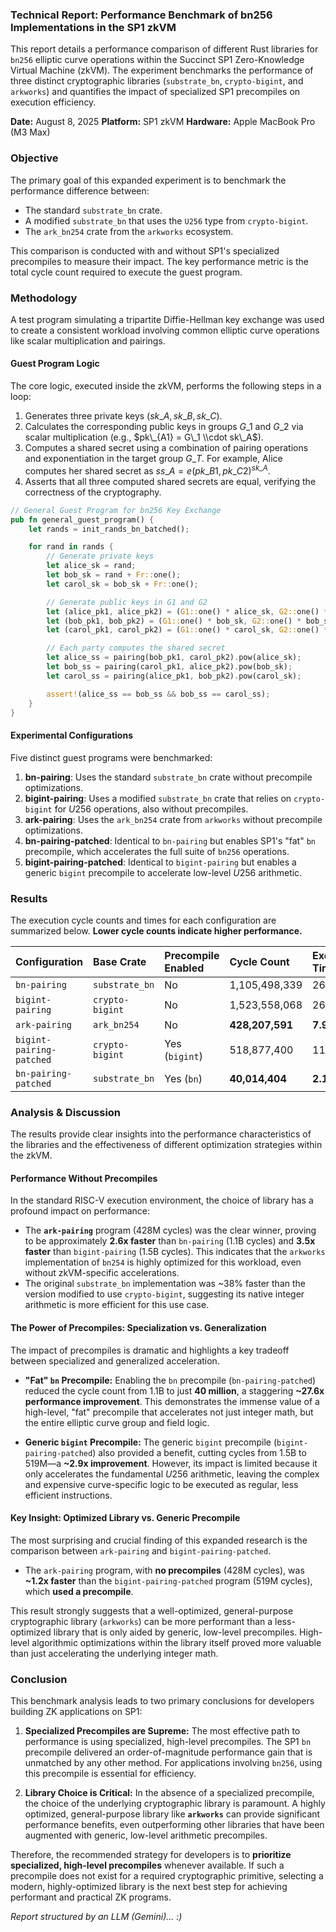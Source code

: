### **Technical Report: Performance Benchmark of bn256 Implementations in the SP1 zkVM**

This report details a performance comparison of different Rust libraries for `bn256` elliptic curve operations within the Succinct SP1 Zero-Knowledge Virtual Machine (zkVM). The experiment benchmarks the performance of three distinct cryptographic libraries (`substrate_bn`, `crypto-bigint`, and `arkworks`) and quantifies the impact of specialized SP1 precompiles on execution efficiency.

**Date:** August 8, 2025
**Platform:** SP1 zkVM
**Hardware:** Apple MacBook Pro (M3 Max)



### **Objective**

The primary goal of this expanded experiment is to benchmark the performance difference between:

  * The standard `substrate_bn` crate.
  * A modified `substrate_bn` that uses the `U256` type from `crypto-bigint`.
  * The `ark_bn254` crate from the `arkworks` ecosystem.

This comparison is conducted with and without SP1's specialized precompiles to measure their impact. The key performance metric is the total cycle count required to execute the guest program.



### **Methodology**

A test program simulating a tripartite Diffie-Hellman key exchange was used to create a consistent workload involving common elliptic curve operations like scalar multiplication and pairings.

#### **Guest Program Logic**

The core logic, executed inside the zkVM, performs the following steps in a loop:

1.  Generates three private keys ($sk\_A, sk\_B, sk\_C$).
2.  Calculates the corresponding public keys in groups $G\_1$ and $G\_2$ via scalar multiplication (e.g., $pk\_{A1} = G\_1 \\cdot sk\_A$).
3.  Computes a shared secret using a combination of pairing operations and exponentiation in the target group $G\_T$. For example, Alice computes her shared secret as $ss\_A = e(pk\_{B1}, pk\_{C2})^{sk\_A}$.
4.  Asserts that all three computed shared secrets are equal, verifying the correctness of the cryptography.



```rust
// General Guest Program for bn256 Key Exchange
pub fn general_guest_program() {
    let rands = init_rands_bn_batched();

    for rand in rands {
        // Generate private keys
        let alice_sk = rand;
        let bob_sk = rand + Fr::one();
        let carol_sk = bob_sk + Fr::one();

        // Generate public keys in G1 and G2
        let (alice_pk1, alice_pk2) = (G1::one() * alice_sk, G2::one() * alice_sk);
        let (bob_pk1, bob_pk2) = (G1::one() * bob_sk, G2::one() * bob_sk);
        let (carol_pk1, carol_pk2) = (G1::one() * carol_sk, G2::one() * carol_sk);

        // Each party computes the shared secret
        let alice_ss = pairing(bob_pk1, carol_pk2).pow(alice_sk);
        let bob_ss = pairing(carol_pk1, alice_pk2).pow(bob_sk);
        let carol_ss = pairing(alice_pk1, bob_pk2).pow(carol_sk);

        assert!(alice_ss == bob_ss && bob_ss == carol_ss);
    }
}
```

#### **Experimental Configurations**

Five distinct guest programs were benchmarked:

1.  **bn-pairing**: Uses the standard `substrate_bn` crate without precompile optimizations.
2.  **bigint-pairing**: Uses a modified `substrate_bn` crate that relies on `crypto-bigint` for $U256$ operations, also without precompiles.
3.  **ark-pairing**: Uses the `ark_bn254` crate from `arkworks` without precompile optimizations.
4.  **bn-pairing-patched**: Identical to `bn-pairing` but enables SP1's "fat" `bn` precompile, which accelerates the full suite of `bn256` operations.
5.  **bigint-pairing-patched**: Identical to `bigint-pairing` but enables a generic `bigint` precompile to accelerate low-level $U256$ arithmetic.


### **Results**

The execution cycle counts and times for each configuration are summarized below. **Lower cycle counts indicate higher performance.**

| Configuration | Base Crate | Precompile Enabled | Cycle Count | Execution Time |
| :--- | :--- | :--- | :--- | :--- |
| `bn-pairing` | `substrate_bn` | No | 1,105,498,339 | 26.8 s |
| `bigint-pairing` | `crypto-bigint` | No | 1,523,558,068 | 26.0 s |
| `ark-pairing` | `ark_bn254` | No | **428,207,591** | **7.96 s** |
| `bigint-pairing-patched` | `crypto-bigint` | Yes (`bigint`) | 518,877,400 | 11.8 s |
| `bn-pairing-patched` | `substrate_bn` | Yes (`bn`) | **40,014,404** | **2.16 s** |


### **Analysis & Discussion**

The results provide clear insights into the performance characteristics of the libraries and the effectiveness of different optimization strategies within the zkVM.

#### **Performance Without Precompiles**

In the standard RISC-V execution environment, the choice of library has a profound impact on performance:

  * The **`ark-pairing`** program (428M cycles) was the clear winner, proving to be approximately **2.6x faster** than `bn-pairing` (1.1B cycles) and **3.5x faster** than `bigint-pairing` (1.5B cycles). This indicates that the `arkworks` implementation of `bn254` is highly optimized for this workload, even without zkVM-specific accelerations.
  * The original `substrate_bn` implementation was \~38% faster than the version modified to use `crypto-bigint`, suggesting its native integer arithmetic is more efficient for this use case.

#### **The Power of Precompiles: Specialization vs. Generalization**

The impact of precompiles is dramatic and highlights a key tradeoff between specialized and generalized acceleration.

  * **"Fat" `bn` Precompile:** Enabling the `bn` precompile (`bn-pairing-patched`) reduced the cycle count from 1.1B to just **40 million**, a staggering **\~27.6x performance improvement**. This demonstrates the immense value of a high-level, "fat" precompile that accelerates not just integer math, but the entire elliptic curve group and field logic.

  * **Generic `bigint` Precompile:** The generic `bigint` precompile (`bigint-pairing-patched`) also provided a benefit, cutting cycles from 1.5B to 519M—a **\~2.9x improvement**. However, its impact is limited because it only accelerates the fundamental $U256$ arithmetic, leaving the complex and expensive curve-specific logic to be executed as regular, less efficient instructions.

#### **Key Insight: Optimized Library vs. Generic Precompile**

The most surprising and crucial finding of this expanded research is the comparison between `ark-pairing` and `bigint-pairing-patched`.

  * The `ark-pairing` program, with **no precompiles** (428M cycles), was **\~1.2x faster** than the `bigint-pairing-patched` program (519M cycles), which **used a precompile**.

This result strongly suggests that a well-optimized, general-purpose cryptographic library (`arkworks`) can be more performant than a less-optimized library that is only aided by generic, low-level precompiles. High-level algorithmic optimizations within the library itself proved more valuable than just accelerating the underlying integer math.


### **Conclusion**

This benchmark analysis leads to two primary conclusions for developers building ZK applications on SP1:

1.  **Specialized Precompiles are Supreme:** The most effective path to performance is using specialized, high-level precompiles. The SP1 `bn` precompile delivered an order-of-magnitude performance gain that is unmatched by any other method. For applications involving `bn256`, using this precompile is essential for efficiency.

2.  **Library Choice is Critical:** In the absence of a specialized precompile, the choice of the underlying cryptographic library is paramount. A highly optimized, general-purpose library like **`arkworks`** can provide significant performance benefits, even outperforming other libraries that have been augmented with generic, low-level arithmetic precompiles.

Therefore, the recommended strategy for developers is to **prioritize specialized, high-level precompiles** whenever available. If such a precompile does not exist for a required cryptographic primitive, selecting a modern, highly-optimized library is the next best step for achieving performant and practical ZK programs.




_Report structured by an LLM (Gemini)... :)_